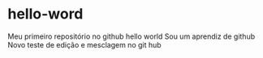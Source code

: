 # hello-word
Meu primeiro repositório no github hello world
Sou  um aprendiz de github
Novo teste de edição e  mesclagem no git hub
